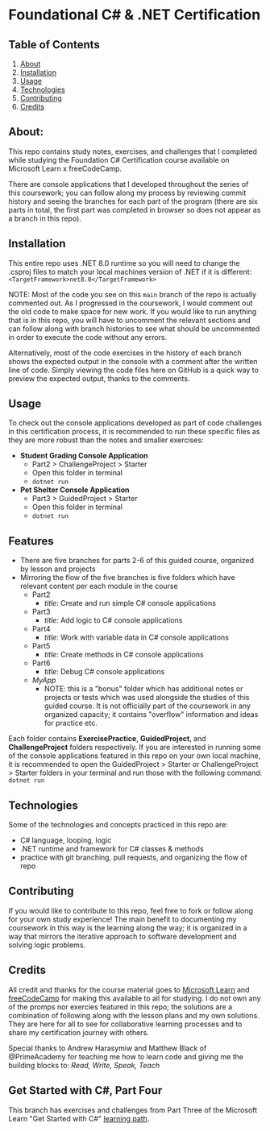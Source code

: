# Foundational C# & .NET Certification

## Table of Contents
1. [About](#about)
2. [Installation](#installation)
3. [Usage](#usage)
4. [Technologies](#technologies)
5. [Contributing](#contributing)
6. [Credits](#credits)

## About:
This repo contains study notes, exercises, and challenges that I completed while studying the Foundation C# Certification course available on Microsoft Learn x freeCodeCamp. 

There are console applications that I developed throughout the series of this coursework; you can follow along my process by reviewing commit history and seeing the branches for each part of the program (there are six parts in total, the first part was completed in browser so does not appear as a branch in this repo).

## Installation
This entire repo uses .NET 8.0 runtime so you will need to change the .csproj files to match your local machines version of .NET if it is different:
    `<TargetFramework>net8.0</TargetFramework>`

NOTE: Most of the code you see on this `main` branch of the repo is actually commented out. As I progressed in the coursework, I would comment out the old code to make space for new work. If you would like to run anything that is in this repo, you will have to uncomment the relevant sections and can follow along with branch histories to see what should be uncommented in order to execute the code without any errors. 

Alternatively, most of the code exercises in the history of each branch shows the expected output in the console with a comment after the written line of code. Simply viewing the code files here on GitHub is a quick way to preview the expected output, thanks to the comments.

## Usage
To check out the console applications developed as part of code challenges in this certification process, it is recommended to run these specific files as they are more robust than the notes and smaller exercises: 

- **Student Grading Console Application** 
  - Part2 > ChallengeProject > Starter
  - Open this folder in terminal
  - `dotnet run`
- **Pet Shelter Console Application**
  - Part3 > GuidedProject > Starter 
  - Open this folder in terminal
  - `dotnet run`

## Features
- There are five branches for parts 2-6 of this guided course, organized by lesson and projects
- Mirroring the flow of the five branches is five folders which have relevant content per each module in the course
  - Part2 
    - *title*: Create and run simple C# console applications
  - Part3
    - *title*: Add logic to C# console applications
  - Part4
    - *title*: Work with variable data in C# console applications
  - Part5
    - *title*: Create methods in C# console applications
  - Part6
    - *title*: Debug C# console applications
  - *MyApp* 
    - NOTE: this is a "bonus" folder which has additional notes or projects or tests which was used alongside the studies of this guided course. It is not officially part of the coursework in any organized capacity; it contains "overflow" information and ideas for practice etc. 

Each folder contains **ExercisePractice**, **GuidedProject**, and **ChallengeProject** folders respectively. If you are interested in running some of the console applications featured in this repo on your own local machine, it is recommended to open the GuidedProject > Starter or ChallengeProject > Starter folders in your terminal and run those with the following command: `dotnet run`

## Technologies
Some of the technologies and concepts practiced in this repo are:
- C# language, looping, logic
- .NET runtime and framework for C# classes & methods
- practice with git branching, pull requests, and organizing the flow of repo 

## Contributing
If you would like to contribute to this repo, feel free to fork or follow along for your own study experience! The main benefit to documenting my coursework in this way is the learning along the way; it is organized in a way that mirrors the iterative approach to software development and solving logic problems.

## Credits
All credit and thanks for the course material goes to [Microsoft Learn](https://learn.microsoft.com/en-us/training/paths/get-started-c-sharp-part-1/) and [freeCodeCamp](https://www.freecodecamp.org/learn/foundational-c-sharp-with-microsoft/) for making this available to all for studying. I do not own any of the promps nor exercies featured in this repo; the solutions are a combination of following along with the lesson plans and my own solutions. They are here for all to see for collaborative learning processes and to share my certification journey with others.

Special thanks to Andrew Harasymiw and Matthew Black of @PrimeAcademy for teaching me how to learn code and giving me the building blocks to: *Read, Write, Speak, Teach*

## Get Started with C#, Part Four
This branch has exercises and challenges from Part Three of the Microsoft Learn "Get Started with C#" [learning path](https://learn.microsoft.com/en-us/training/paths/get-started-c-sharp-part-4/).